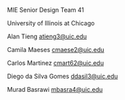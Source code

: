 MIE Senior Design Team 41

University of Illinois at Chicago


Alan Tieng [atieng3@uic.edu](mailto:atieng3@uic.edu)

Camila Maeses [cmaese2@uic.edu](mailto:cmaese2@uic.edu)

Carlos Martinez [cmart62@uic.edu](mailto:cmart62@uic.edu)

Diego da Silva Gomes [ddasil3@uic.edu](mailto:ddasil3@uic.edu)

Murad Basrawi [mbasra4@uic.edu](mailto:mbasra4@uic.edu)
